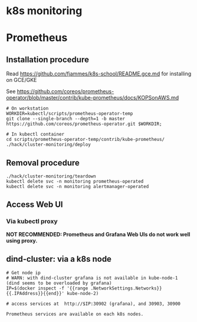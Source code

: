 k8s monitoring
==============

# Prometheus

## Installation procedure

Read https://github.com/fjammes/k8s-school/README.gce.md for installing on GCE/GKE

See https://github.com/coreos/prometheus-operator/blob/master/contrib/kube-prometheus/docs/KOPSonAWS.md

```
# On workstation
WORKDIR=kubectl/scripts/prometheus-operator-temp
git clone --single-branch --depth=1 -b master https://github.com/coreos/prometheus-operator.git $WORKDIR;

# In kubectl container
cd scripts/prometheus-operator-temp/contrib/kube-prometheus/
./hack/cluster-monitoring/deploy
```

## Removal procedure

```
./hack/cluster-monitoring/teardown
kubectl delete svc -n monitoring prometheus-operated
kubectl delete svc -n monitoring alertmanager-operated
```

## Access Web UI

### Via kubectl proxy

**NOT RECOMMENDED: Prometheus and Grafana Web UIs do not work well using proxy.**

## dind-cluster: via a k8s node

```shell
# Get node ip
# WARN: with dind-cluster grafana is not available in kube-node-1 (dind seems to be overloaded by grafana) 
IP=$(docker inspect -f '{{range .NetworkSettings.Networks}}{{.IPAddress}}{{end}}' kube-node-2)

# access services at  http://$IP:30902 (grafana), and 30903, 30900

Prometheus services are available on each k8s nodes.

